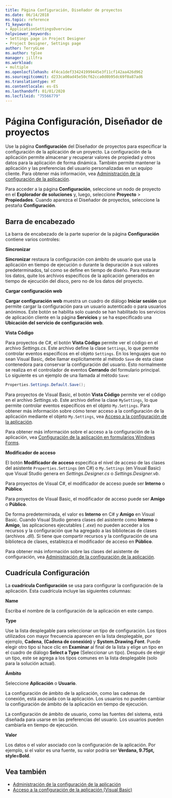 ```yaml
---
title: Página Configuración, Diseñador de proyectos
ms.date: 06/14/2018
ms.topic: reference
f1_keywords:
- ApplicationSettingsOverview
helpviewer_keywords:
- Settings page in Project Designer
- Project Designer, Settings page
author: TerryGLee
ms.author: tglee
manager: jillfra
ms.workload:
- multiple
ms.openlocfilehash: 4f4ca1def334241999445e3f11cf142aa426d962
ms.sourcegitcommit: d233ca00ad45e50cf62cca0d0b95dc69f0a87ad6
ms.translationtype: HT
ms.contentlocale: es-ES
ms.lasthandoff: 01/01/2020
ms.locfileid: "75566779"
---
```

# <a name="settings-page-project-designer"></a>Página Configuración, Diseñador de proyectos

Use la página **Configuración** del Diseñador de proyectos para especificar la configuración de la aplicación de un proyecto. La configuración de la aplicación permite almacenar y recuperar valores de propiedad y otros datos para la aplicación de forma dinámica. También permite mantener la aplicación y las preferencias del usuario personalizadas en un equipo cliente. Para obtener más información, vea [Administración de la configuración de la aplicación](../managing-application-settings-dotnet.md).

Para acceder a la página **Configuración**, seleccione un nodo de proyecto en el **Explorador de soluciones** y, luego, seleccione **Proyecto** > **Propiedades**. Cuando aparezca el Diseñador de proyectos, seleccione la pestaña **Configuración**.

## <a name="header-bar"></a>Barra de encabezado

La barra de encabezado de la parte superior de la página **Configuración** contiene varios controles:

**Sincronizar**

**Sincronizar** restaura la configuración con ámbito de usuario que usa la aplicación en tiempo de ejecución o durante la depuración a sus valores predeterminados, tal como se define en tiempo de diseño. Para restaurar los datos, quite los archivos específicos de la aplicación generados en tiempo de ejecución del disco, pero no de los datos del proyecto.

**Cargar configuración web**

**Cargar configuración web** muestra un cuadro de diálogo **Iniciar sesión** que permite cargar la configuración para un usuario autenticado o para usuarios anónimos. Este botón se habilita solo cuando se han habilitado los servicios de aplicación cliente en la página **Servicios** y se ha especificado una **Ubicación del servicio de configuración web**.

**Vista Código**

Para proyectos de C#, el botón **Vista Código** permite ver el código en el archivo *Settings.cs*. Este archivo define la clase `Settings`, lo que permite controlar eventos específicos en el objeto `Settings`. En los lenguajes que no sean Visual Basic, debe llamar explícitamente al método `Save` de esta clase contenedora para conservar la configuración del usuario. Esto normalmente se realiza en el controlador de eventos **Cerrando** del formulario principal. Lo siguiente es un ejemplo de una llamada al método `Save`:

```csharp
Properties.Settings.Default.Save();
```

Para proyectos de Visual Basic, el botón **Vista Código** permite ver el código en el archivo *Settings.vb*. Este archivo define la clase `MySettings`, lo que permite controlar eventos específicos en el objeto `My.Settings`. Para obtener más información sobre cómo tener acceso a la configuración de la aplicación mediante el objeto `My.Settings`, vea [Acceso a la configuración de la aplicación](/dotnet/visual-basic/developing-apps/programming/app-settings/accessing-application-settings).

Para obtener más información sobre el acceso a la configuración de la aplicación, vea [Configuración de la aplicación en formularios Windows Forms](/dotnet/framework/winforms/advanced/application-settings-for-windows-forms).

**Modificador de acceso**

El botón **Modificador de acceso** especifica el nivel de acceso de las clases del asistente `Properties.Settings` (en C#) o `My.Settings` (en Visual Basic) que Visual Studio genera en *Settings.Designer.cs* o *Settings.Designer.vb*.

Para proyectos de Visual C#, el modificador de acceso puede ser **Interno** o **Público**.

Para proyectos de Visual Basic, el modificador de acceso puede ser **Amigo** o **Público**.

De forma predeterminada, el valor es **Interno** en C# y **Amigo** en Visual Basic. Cuando Visual Studio genera clases del asistente como **Interno** o **Amigo**, las aplicaciones ejecutables ( *.exe*) no pueden acceder a los recursos y la configuración que ha agregado a las bibliotecas de clases (archivos *.dll*). Si tiene que compartir recursos y la configuración de una biblioteca de clases, establezca el modificador de acceso en **Público**.

Para obtener más información sobre las clases del asistente de configuración, vea [Administración de la configuración de la aplicación](../managing-application-settings-dotnet.md).

## <a name="settings-grid"></a>Cuadrícula Configuración

La **cuadrícula Configuración** se usa para configurar la configuración de la aplicación. Esta cuadrícula incluye las siguientes columnas:

**Name**

Escriba el nombre de la configuración de la aplicación en este campo.

**Type**

Use la lista desplegable para seleccionar un tipo de configuración. Los tipos utilizados con mayor frecuencia aparecen en la lista desplegable, por ejemplo, **Cadena**, **(Cadena de conexión)** y **System.Drawing.Font**. Puede elegir otro tipo si hace clic en **Examinar** al final de la lista y elige un tipo en el cuadro de diálogo **Select a Type** (Seleccionar un tipo). Después de elegir un tipo, este se agrega a los tipos comunes en la lista desplegable (solo para la solución actual).

**Ámbito**

Seleccione **Aplicación** o **Usuario**.

La configuración de ámbito de la aplicación, como las cadenas de conexión, está asociada con la aplicación. Los usuarios no pueden cambiar la configuración de ámbito de la aplicación en tiempo de ejecución.

La configuración de ámbito de usuario, como las fuentes del sistema, está diseñada para usarse en las preferencias del usuario. Los usuarios pueden cambiarla en tiempo de ejecución.

**Valor**

Los datos o el valor asociado con la configuración de la aplicación. Por ejemplo, si el valor es una fuente, su valor podría ser **Verdana, 9.75pt, style=Bold**.

## <a name="see-also"></a>Vea también

- [Administración de la configuración de la aplicación](../managing-application-settings-dotnet.md)
- [Acceso a la configuración de la aplicación (Visual Basic)](/dotnet/visual-basic/developing-apps/programming/app-settings/accessing-application-settings)
